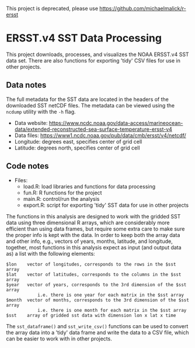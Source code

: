 This project is deprecated, please use <https://github.com/michaelmalick/r-ersst>


# ERSST.v4 SST Data Processing

This project downloads, processes, and visualizes the NOAA ERSST.v4 SST data
set. There are also functions for exporting 'tidy' CSV files for use in other
projects.


## Data notes

The full metadata for the SST data are located in the headers of the downloaded
SST netCDF files. The metadata can be viewed using the `ncdump` utility with the
`-h` flag.

- Data website: <https://www.ncdc.noaa.gov/data-access/marineocean-data/extended-reconstructed-sea-surface-temperature-ersst-v4>
- Data files:   <https://www1.ncdc.noaa.gov/pub/data/cmb/ersst/v4/netcdf/>
- Longitude: degrees east, specifies center of grid cell
- Latitude: degrees north, specifies center of grid cell


## Code notes

- Files:
    - load.R:   load libraries and functions for data processing
    - fun.R:    R functions for the project
    - main.R:   control/run the analysis
    - export.R: script for exporting 'tidy' SST data for use in other
                projects

The functions in this analysis are designed to work with the gridded SST data
using three dimensional R arrays, which are considerably more efficient than
using data frames, but require some extra care to make sure the proper info is
kept with the data. In order to keep both the array data and other info, e.g.,
vectors of years, months, latitude, and longitude, together, most functions in
this analysis expect as input (and output data as) a list with the following
elements:

    $lon    vector of longitudes, corresponds to the rows in the $sst array
    $lat    vector of latitudes, corresponds to the columns in the $sst array
    $year   vector of years, corresponds to the 3rd dimension of the $sst array
                i.e. there is one year for each matrix in the $sst array
    $month  vector of months, corresponds to the 3rd dimension of the $sst array
                i.e. there is one month for each matrix in the $sst array
    $sst    array of gridded sst data with dimension lon x lat x time

The `sst_dataframe()` and `sst_write_csv()` functions can be used to convert the
array data into a 'tidy' data frame and write the data to a CSV file, which can
be easier to work with in other projects.
